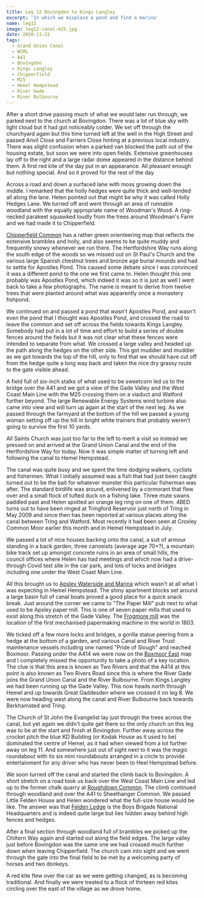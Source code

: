 ```yaml
---
title: Leg 12 Bovingdon to Kings Langley
excerpt: 'In which we misplace a pond and find a marina'
name: leg12
image: leg12-canal-m25.jpg
date: 2020-11-22
tags:
  - Grand Union Canal
  - WCML
  - A41
  - Bovingdon
  - Kings Langley
  - Chipperfield
  - M25
  - Hemel Hempstead
  - River Gade
  - River Bulbourne
---
```


After a short drive passing much of what we would later run through, we parked next to the church at Bovingdon. There was a lot of blue sky with light cloud but it had got noticeably colder. We set off through the churchyard again but this time turned left at the well in the High Street and passed Anvil Close and Farriers Close hinting at a previous local industry. There was slight confusion when a parked van blocked the path out of the housing estate, but soon we were into open fields. Extensive greenhouses lay off to the right and a large radar dome appeared in the distance behind them. A first red kite of the day put in an appearance. All pleasant enough but nothing special. And so it proved for the rest of the day

Across a road and down a surfaced lane with moss growing down the middle. I remarked that the holly hedges were quite thick and well-tended all along the lane. Helen pointed out that might be why it was called Holly Hedges Lane. We turned off and went through an area of runnable woodland with the equally appropriate name of Woodman's Wood. A ring-necked parakeet squawked loudly from the trees around Woodman's Farm and we had made it to Chipperfield.

[Chipperfield Common](https://www.happyherts.routegadget.co.uk/rg2/#317) has a rather green orienteering map that reflects the extensive brambles and holly, and also seems to be quite muddy and frequently snowy whenever we run there. The Hertfordshire Way runs along the south edge of the woods so we missed out on St Paul's Church and the various large Spanish chestnut trees and bronze age burial mounds and had to settle for Apostles Pond. This caused some debate since I was convinced it was a different pond to the one we first came to. Helen thought this one probably was Apostles Pond, which indeed it was so it is just as well I went back to take a few photographs. The name is meant to derive from twelve trees that were planted around what was apparently once a monastery fishpond.

We continued on and passed a pond that wasn't Apostles Pond, and wasn't even the pond that I thought was Apostles Pond, and crossed the road to leave the common and set off across the fields towards Kings Langley. Somebody had put in a lot of time and effort to build a series of double fences around the fields but it was not clear what these fences were intended to separate from what. We crossed a large valley and headed up the path along the hedges on the other side. This got muddier and muddier as we got towards the top of the hill, only to find that we should have cut off from the hedge quite a long way back and taken the nice dry grassy route to the gate visible ahead.

A field full of six-inch stalks of what used to be sweetcorn led us to the bridge over the A41 and we got a view of the Gade Valley and the West Coast Main Line with the M25 crossing them on a viaduct and Watford further beyond. The large Renewable Energy Systems wind turbine also came into view and will turn up again at the start of the next leg. As we passed through the farmyard at the bottom of the hill we passed a young woman setting off up the hill in bright white trainers that probably weren't going to survive the first 10 yards.

All Saints Church was just too far to the left to merit a visit so instead we pressed on and arrived at the Grand Union Canal and the end of the Hertfordshire Way for today. Now it was simple matter of turning left and following the canal to Hemel Hempstead.

The canal was quite busy and we spent the time dodging walkers, cyclists and fishermen. What I initially assumed was a fish that had just been caught turned out to be the bait for whatever monster this particular fisherman was after. The standard birdlife was around, enlivened by a cormorant that flew over and a small flock of tufted duck on a fishing lake. Three mute swans paddled past and Helen spotted an orange leg ring on one of them. 4BED turns out to have been ringed at Tringford Reservoir just north of Tring in May 2009 and since then has been reported at various places along the canal between Tring and Watford. Most recently it had been seen at Croxley Common Moor earlier this month and in Hemel Hempstead in July.

We passed a lot of nice houses backing onto the canal, a suit of armour standing in a back garden, three canoeists (average age 70+?), a mountain bike track set up amongst concrete ruins in an area of small hills, the council offices where Helen has had meetings and which now had a drive-through Covid test site in the car park, and lots of locks and bridges including one under the West Coast Main Line.

All this brought us to [Apsley Waterside and Marina](https://www.aquavista.com/find-a-marina/apsley-waterside-marina) which wasn't at all what I was expecting in Hemel Hempstead. The shiny apartment blocks set around a large basin full of canal boats proved a good place for a quick snack break. Just around the corner we came to "The Paper Mill" pub next to what used to be Apsley paper mill. This is one of seven paper mills that used to exist along this stretch of the Gade Valley. The [Frogmore mill](https://www.frogmorepapermill.org.uk/) was the location of the first mechanised papermaking machine in the world in 1803.

We ticked off a few more locks and bridges, a gorilla statue peering from a hedge at the bottom of a garden, and various Canal and River Trust maintenance vessels including one named "Pride of Slough" and reached Boxmoor. Passing under the A414 we were now on the [Boxmoor East](https://www.happyherts.routegadget.co.uk/rg2/#60) map and I completely missed the opportunity to take a photo of a key location. The clue is that this area is known as Two Rivers and that the A414 at this point is also known as Two Rivers Road since this is where the River Gade joins the Grand Union Canal and the River Bulbourne. From Kings Langley we had been running up the Gade Valley. This now heads north through Hemel and up towards Great Gaddesden where we crossed it on leg 8. We were now heading west along the canal and River Bulbourne back towards Berkhamsted and Tring.

The Church of St John the Evangelist lay just through the trees across the canal, but yet again we didn't quite get there so the only church on this leg was to be at the start and finish at Bovingdon. Further away across the crocket pitch the blue KD Building (or Kodak House as it used to be) dominated the centre of Hemel, as it had when viewed from a lot further away on leg 11. And somewhere just out of sight next to it was the magic roundabout with its six mini roundabouts arranged in a circle to provide entertainment for any driver who has never been to Heel Hempstead before.

We soon turned off the canal and started the climb back to Bovingdon. A short stretch on a road took us back over the West Coast Main Line and led up to the former chalk quarry at [Roughdown Common](https://www.chilternsaonb.org/ccbmaps/1579/137/roughdown-common.html). The climb continued through woodland and over the A41 to Sheethanger Common. We passed Little Felden House and Helen wondered what the full-size house would be like. The answer was that [Felden Lodge](https://feldenlodge.co.uk/) is the Boys Brigade National Headquarters and is indeed quite large but lies hidden away behind high fences and hedges.

After a final section through woodland full of brambles we picked up the Chiltern Way again and started out along the field edges. The large valley just before Bovingdon was the same one we had crossed much further down when leaving Chipperfield. The church cam into sight and we went through the gate into the final field to be met by a welcoming party of horses and two donkeys.

A red kite flew over the car as we were getting changed, as is becoming traditional. And finally we were treated to a flock of thirteen red kites circling over the east of the village as we drove home.
